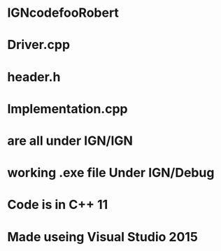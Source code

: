 # IGNcodefooRobert
# Driver.cpp
# header.h
# Implementation.cpp
# are all under IGN/IGN
# working .exe file Under IGN/Debug
# Code is in C++ 11 
# Made useing Visual Studio 2015
